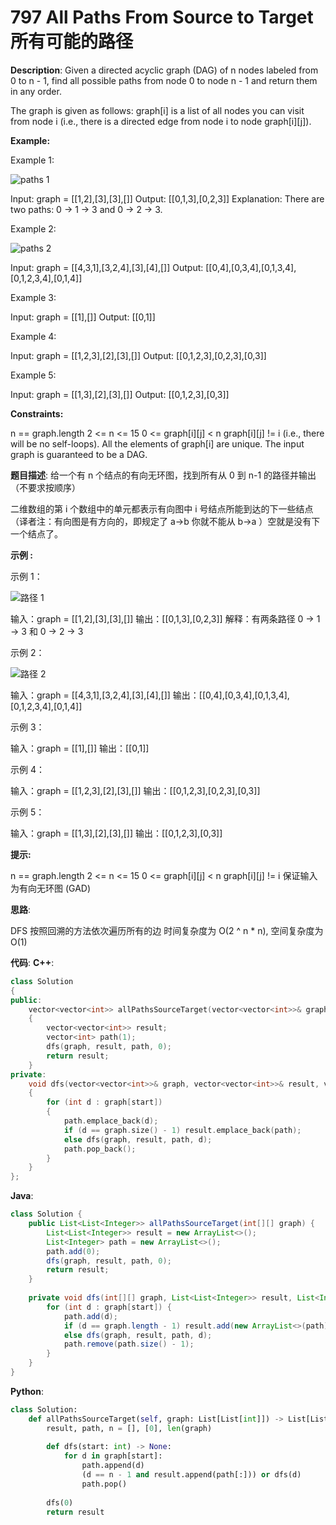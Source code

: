 # 797 All Paths From Source to Target 所有可能的路径

__Description__:
Given a directed acyclic graph (DAG) of n nodes labeled from 0 to n - 1, find all possible paths from node 0 to node n - 1 and return them in any order.

The graph is given as follows: graph[i] is a list of all nodes you can visit from node i (i.e., there is a directed edge from node i to node graph[i][j]).

__Example:__

Example 1:

![paths 1](https://assets.leetcode.com/uploads/2020/09/28/all_1.jpg)

Input: graph = [[1,2],[3],[3],[]]
Output: [[0,1,3],[0,2,3]]
Explanation: There are two paths: 0 -> 1 -> 3 and 0 -> 2 -> 3.

Example 2:

![paths 2](https://assets.leetcode.com/uploads/2020/09/28/all_2.jpg)

Input: graph = [[4,3,1],[3,2,4],[3],[4],[]]
Output: [[0,4],[0,3,4],[0,1,3,4],[0,1,2,3,4],[0,1,4]]

Example 3:

Input: graph = [[1],[]]
Output: [[0,1]]

Example 4:

Input: graph = [[1,2,3],[2],[3],[]]
Output: [[0,1,2,3],[0,2,3],[0,3]]

Example 5:

Input: graph = [[1,3],[2],[3],[]]
Output: [[0,1,2,3],[0,3]]

__Constraints:__

n == graph.length
2 <= n <= 15
0 <= graph[i][j] < n
graph[i][j] != i (i.e., there will be no self-loops).
All the elements of graph[i] are unique.
The input graph is guaranteed to be a DAG.

__题目描述__:
给一个有 n 个结点的有向无环图，找到所有从 0 到 n-1 的路径并输出（不要求按顺序）

二维数组的第 i 个数组中的单元都表示有向图中 i 号结点所能到达的下一些结点（译者注：有向图是有方向的，即规定了 a→b 你就不能从 b→a ）空就是没有下一个结点了。

__示例 :__

示例 1：

![路径 1](https://assets.leetcode.com/uploads/2020/09/28/all_1.jpg)

输入：graph = [[1,2],[3],[3],[]]
输出：[[0,1,3],[0,2,3]]
解释：有两条路径 0 -> 1 -> 3 和 0 -> 2 -> 3

示例 2：

![路径 2](https://assets.leetcode.com/uploads/2020/09/28/all_2.jpg)

输入：graph = [[4,3,1],[3,2,4],[3],[4],[]]
输出：[[0,4],[0,3,4],[0,1,3,4],[0,1,2,3,4],[0,1,4]]

示例 3：

输入：graph = [[1],[]]
输出：[[0,1]]

示例 4：

输入：graph = [[1,2,3],[2],[3],[]]
输出：[[0,1,2,3],[0,2,3],[0,3]]

示例 5：

输入：graph = [[1,3],[2],[3],[]]
输出：[[0,1,2,3],[0,3]]

__提示:__

n == graph.length
2 <= n <= 15
0 <= graph[i][j] < n
graph[i][j] != i
保证输入为有向无环图 (GAD)

__思路__:

DFS
按照回溯的方法依次遍历所有的边
时间复杂度为 O(2 ^ n * n), 空间复杂度为 O(1)

__代码__:
__C++__:

```C++
class Solution 
{
public:
    vector<vector<int>> allPathsSourceTarget(vector<vector<int>>& graph) 
    {
        vector<vector<int>> result;
        vector<int> path(1);
        dfs(graph, result, path, 0);
        return result;
    }
private:
    void dfs(vector<vector<int>>& graph, vector<vector<int>>& result, vector<int>& path, int start)
    {
        for (int d : graph[start]) 
        {
            path.emplace_back(d);
            if (d == graph.size() - 1) result.emplace_back(path);
            else dfs(graph, result, path, d);
            path.pop_back();
        }
    }
};
```

__Java__:

```Java
class Solution {
    public List<List<Integer>> allPathsSourceTarget(int[][] graph) {
        List<List<Integer>> result = new ArrayList<>();
        List<Integer> path = new ArrayList<>();
        path.add(0);
        dfs(graph, result, path, 0);
        return result;
    }
    
    private void dfs(int[][] graph, List<List<Integer>> result, List<Integer> path, int start) {
        for (int d : graph[start]) {
            path.add(d);
            if (d == graph.length - 1) result.add(new ArrayList<>(path));
            else dfs(graph, result, path, d);
            path.remove(path.size() - 1);
        }
    }
}
```

__Python__:

```Python
class Solution:
    def allPathsSourceTarget(self, graph: List[List[int]]) -> List[List[int]]:
        result, path, n = [], [0], len(graph)
        
        def dfs(start: int) -> None:
            for d in graph[start]:
                path.append(d)
                (d == n - 1 and result.append(path[:])) or dfs(d)
                path.pop()
                
        dfs(0)
        return result
```

